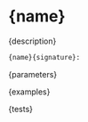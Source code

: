 # <a id="{id}">{name}</a>

{description}

```python
{name}{signature}: 
```
{parameters}

{examples}

{tests}